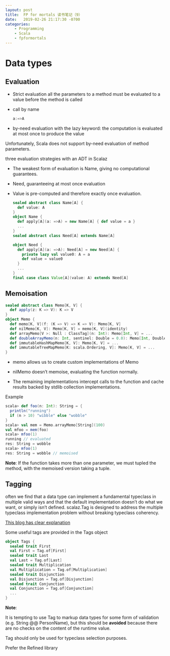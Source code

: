 ```yaml
---
layout: post
title:  FP for mortals 读书笔记（9）
date:   2019-02-26 21:17:30 -0700
categories: 
    - Programming
    - Scala 
    - fpformortals
---
```

# Data types
## Evaluation
+ Strict evaluation
    all the parameters to a method must be evaluated to a value before the method is called

+ call by name
    ```scala
    a:=>A
    ```

+ by-need evaluation
    with the lazy keyword: the computation is evaluated at most once to produce the value

Unfortunately, Scala does not support by-need evaluation of method parameters.

three evaluation strategies with an ADT in Scalaz
+ The weakest form of evaluation is Name, giving no computational guarantees. 

+ Need, guaranteeing at most once evaluation

+ Value is pre-computed and therefore exactly once evaluation.

  ```scala
  sealed abstract class Name[A] {
    def value: A
  }
  object Name {
    def apply[A](a: =>A) = new Name[A] { def value = a }
    ...
  }
  sealed abstract class Need[A] extends Name[A]

  object Need {
    def apply[A](a: =>A): Need[A] = new Need[A] {
      private lazy val value0: A = a
      def value = value0
    }
    ...
  }
  final case class Value[A](value: A) extends Need[A]
  ```

## Memoisation

```scala
sealed abstract class Memo[K, V] {
  def apply(z: K => V): K => V
}
object Memo {
  def memo[K, V](f: (K => V) => K => V): Memo[K, V]
  def nilMemo[K, V]: Memo[K, V] = memo[K, V](identity)
  def arrayMemo[V >: Null : ClassTag](n: Int): Memo[Int, V] = ...
  def doubleArrayMemo(n: Int, sentinel: Double = 0.0): Memo[Int, Double] = ...
  def immutableHashMapMemo[K, V]: Memo[K, V] = ...
  def immutableTreeMapMemo[K: scala.Ordering, V]: Memo[K, V] = ...
}
```
+ memo allows us to create custom implementations of Memo

+ nilMemo doesn’t memoise, evaluating the function normally. 

+ The remaining implementations intercept calls to the function and cache results backed by stdlib collection implementations.

Example

```scala
scala> def foo(n: Int): String = {
  println("running")
  if (n > 10) "wibble" else "wobble"
}
scala> val mem = Memo.arrayMemo[String](100)
val mfoo = mem(foo)
scala> mfoo(1)
running // evaluated
res: String = wobble
scala> mfoo(1)
res: String = wobble // memoised
```

__Note__:
If the function takes more than one parameter, we must tupled the method, with the memoised version taking a tuple.

## Tagging
often we find that a data type can implement a fundamental typeclass in multiple valid ways and that the default implementation doesn’t do what we want, or simply isn’t defined.
scalaz.Tag is designed to address the multiple typeclass implementation problem without breaking typeclass coherency.

[This blog has clear explanation](https://kubuszok.com/2017/tagged-or-anyval/)

Some useful tags are provided in the Tags object

```scala
object Tags {
  sealed trait First
  val First = Tag.of[First]
  sealed trait Last
  val Last = Tag.of[Last]
  sealed trait Multiplication
  val Multiplication = Tag.of[Multiplication]
  sealed trait Disjunction
  val Disjunction = Tag.of[Disjunction]
  sealed trait Conjunction
  val Conjunction = Tag.of[Conjunction]
  ...
}
```

__Note__:

It is tempting to use Tag to markup data types for some form of validation (e.g. String @@ PersonName), but this should be __avoided__ because there are no checks on the content of the runtime value. 

Tag should only be used for typeclass selection purposes. 

Prefer the Refined library

